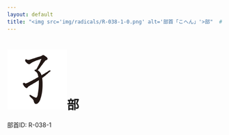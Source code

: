 ```yaml
---
layout: default
title: "<img src='img/radicals/R-038-1-0.png' alt='部首「こへん」'>部"  # glyphをタイトルに使用
---
```


# <img src='img/radicals/R-038-1-0.png' alt='部首「こへん」'>部
部首ID: R-038-1
